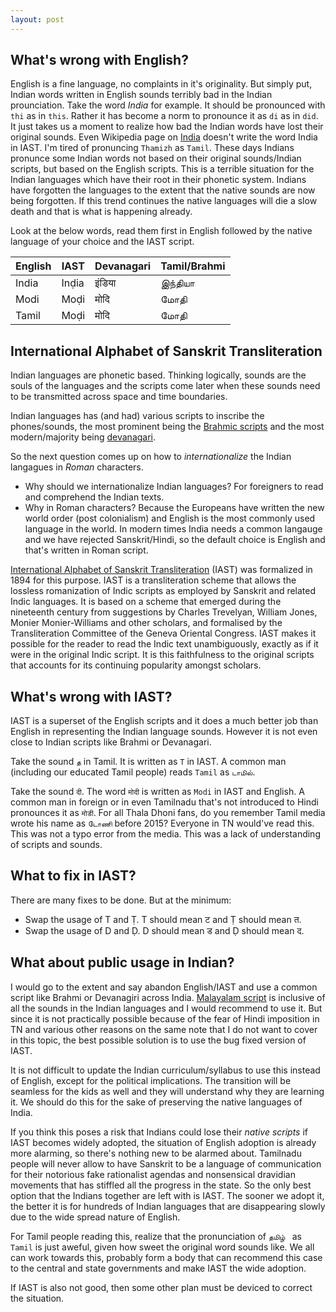 ```yaml
---
layout: post
---
```


## What's wrong with English?

English is a fine language, no complaints in it's originality. But simply put, Indian words written in English sounds
terribly bad in the Indian prounciation. Take the word *India* for example. It should be pronounced with `thi` as in
`this`. Rather it has become a norm to pronounce it as `di` as in `did`. It just takes us a moment to realize how bad
the Indian words have lost their original sounds. Even Wikipedia page on [India](https://en.wikipedia.org/wiki/India)
doesn't write the word India in IAST. I'm tired of pronuncing `Thamizh` as `Tamil`. These days Indians pronunce some
Indian words not based on their original sounds/Indian scripts, but based on the English scripts. This is a terrible
situation for the Indian languages which have their root in their phonetic system. Indians have forgotten the languages
to the extent that the native sounds are now being forgotten. If this trend continues the native languages will die a
slow death and that is what is happening already.

Look at the below words, read them first in English followed by the native language of your choice and the IAST script.

| English   | IAST      | Devanagari    | Tamil/Brahmi  |
| --------  | --------- | ------------- | ------------- |
| India     | Inḍia     | इंडिया         |        இந்தியா      |
| Modi      | Moḍi      | मोदि          |      மோதி       |
| Tamil     | Moḍi      | मोदि          |      மோதி       |


## International Alphabet of Sanskrit Transliteration

Indian languages are phonetic based. Thinking logically, sounds are the souls of the languages and the scripts come later
when these sounds need to be transmitted across space and time boundaries.

Indian languages has (and had) various scripts to inscribe the phones/sounds, the most prominent being the [Brahmic
scripts](https://en.wikipedia.org/wiki/Brahmic_scripts) and the most modern/majority being
[devanagari](https://en.wikipedia.org/wiki/Devanagari).

So the next question comes up on how to _internationalize_ the Indian langagues in _Roman_ characters.
* Why should we internationalize Indian languages? For foreigners to read and comprehend the Indian texts.
* Why in Roman characters? Because the Europeans have written the new world order (post colonialism) and English is the
most commonly used language in the world. In modern times India needs a common langauge and we have rejected Sanskrit/Hindi,
so the default choice is English and that's written in Roman script.

[International Alphabet of Sanskrit
Transliteration](https://en.wikipedia.org/wiki/International_Alphabet_of_Sanskrit_Transliteration) (IAST) was formalized
in 1894 for this purpose. IAST is a transliteration scheme that allows the lossless romanization of Indic scripts as
employed by Sanskrit and related Indic languages. It is based on a scheme that emerged during the nineteenth century
from suggestions by Charles Trevelyan, William Jones, Monier Monier-Williams and other scholars, and formalised by the
Transliteration Committee of the Geneva Oriental Congress. IAST makes it possible for the reader to read the Indic text
unambiguously, exactly as if it were in the original Indic script. It is this faithfulness to the original scripts that
accounts for its continuing popularity amongst scholars.

## What's wrong with IAST?

IAST is a superset of the English scripts and it does a much better job than English in representing the Indian
language sounds. However it is not even close to Indian scripts like Brahmi or Devanagari.

Take the sound `த` in Tamil. It is written as `T` in IAST. A common man (including our educated Tamil people) reads
`Tamil` as `டாமில்`.

Take the sound `दी`.  The word `मोदी` is written as `Modi` in IAST and English. A common man in foreign or in even
Tamilnadu that's not introduced to Hindi pronounces it as `मोडी`. For all Thala Dhoni fans, do you remember Tamil media
wrote his name as `டோணி`  before 2015? Everyone in TN would've read this. This was not a typo error from the media. This
was a lack of understanding of scripts and sounds.

## What to fix in IAST?

There are many fixes to be done. But at the minimum:

* Swap the usage of T and Ṭ. T should mean ट and Ṭ should mean त.
* Swap the usage of D and Ḍ. D should mean ड and Ḍ should mean द.
 
## What about public usage in Indian?

I would go to the extent and say abandon English/IAST and use a common script like Brahmi or Devanagiri across India.
[Malayalam script](https://en.wikipedia.org/wiki/Malayalam_script) is inclusive of all the sounds in the Indian
languages and I would recommend to use it. But since it is not practically possible because of the fear of Hindi
imposition in TN and various other reasons on the same note that I do not want to cover in this topic, the best possible
solution is to use the bug fixed version of IAST.

It is not difficult to update the Indian curriculum/syllabus to use this instead of English, except for the political
implications. The transition will be seamless for the kids as well and they will understand why they are learning it. We
should do this for the sake of preserving the native languages of India.

If you think this poses a risk that Indians could lose their _native scripts_ if IAST becomes widely adopted, the
situation of English adoption is already more alarming, so there's nothing new to be alarmed about. Tamilnadu people
will never allow to have Sanskrit to be a language of communication for their notorious fake rationalist agendas and
nonsensical dravidian movements that has stiffled all the progress in the state. So the only best option that the
Indians together are left with is IAST. The sooner we adopt it, the better it is for hundreds of Indian languages that
are disappearing slowly due to the wide spread nature of English.

For Tamil people reading this, realize that the pronunciation of `தமிழ் ` as `Tamil` is just aweful, given how sweet the
original word sounds like. We all can work towards this, probably form a body that can recommend this case to the
central and state governments and make IAST the wide adoption.

If IAST is also not good, then some other plan must be deviced to correct the situation.


